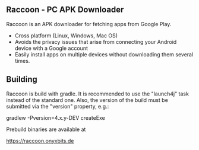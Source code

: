 Raccoon - PC APK Downloader
---------------------------

Raccoon is an APK downloader for fetching apps from Google Play.

* Cross platform (Linux, Windows, Mac OS)
* Avoids the privacy issues that arise from connecting your Android device 
  with a Google account
* Easily install apps on multiple devices without downloading them several
  times.

Building
--------

Raccoon is build with gradle. It is recommended to use the "launch4j" task
instead of the standard one. Also, the version of the build must be submitted
via the "version" property, e.g.:

gradlew -Pversion=4.x.y-DEV createExe

Prebuild binaries are available at

https://raccoon.onyxbits.de

